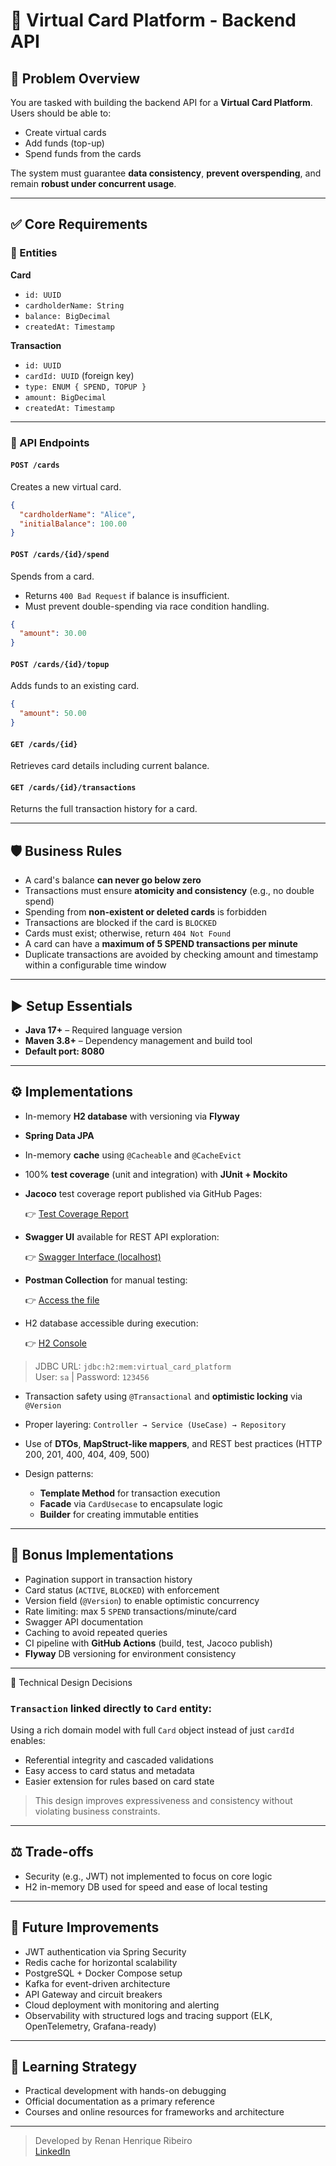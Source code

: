 # 🎫 Virtual Card Platform - Backend API

## 💼 Problem Overview

You are tasked with building the backend API for a **Virtual Card Platform**. Users should be able to:

- Create virtual cards
- Add funds (top-up)
- Spend funds from the cards

The system must guarantee **data consistency**, **prevent overspending**, and remain **robust under concurrent usage**.

---

## ✅ Core Requirements

### 📘 Entities

**Card**

- `id: UUID`
- `cardholderName: String`
- `balance: BigDecimal`
- `createdAt: Timestamp`

**Transaction**

- `id: UUID`
- `cardId: UUID` (foreign key)
- `type: ENUM { SPEND, TOPUP }`
- `amount: BigDecimal`
- `createdAt: Timestamp`

---

### 🔌 API Endpoints

#### `POST /cards`

Creates a new virtual card.

```json
{
  "cardholderName": "Alice",
  "initialBalance": 100.00
}
```

#### `POST /cards/{id}/spend`

Spends from a card.

- Returns `400 Bad Request` if balance is insufficient.
- Must prevent double-spending via race condition handling.

```json
{
  "amount": 30.00
}
```

#### `POST /cards/{id}/topup`

Adds funds to an existing card.

```json
{
  "amount": 50.00
}
```

#### `GET /cards/{id}`

Retrieves card details including current balance.

#### `GET /cards/{id}/transactions`

Returns the full transaction history for a card.

---

## 🛡 Business Rules

- A card's balance **can never go below zero**
- Transactions must ensure **atomicity and consistency** (e.g., no double spend)
- Spending from **non-existent or deleted cards** is forbidden
- Transactions are blocked if the card is `BLOCKED`
- Cards must exist; otherwise, return `404 Not Found`
- A card can have a **maximum of 5 SPEND transactions per minute**
- Duplicate transactions are avoided by checking amount and timestamp within a configurable time window

---

## ▶️ Setup Essentials

- **Java 17+** – Required language version
- **Maven 3.8+** – Dependency management and build tool
- **Default port: 8080**

---

## ⚙ Implementations

- In-memory **H2 database** with versioning via **Flyway**

- **Spring Data JPA**

- In-memory **cache** using `@Cacheable` and `@CacheEvict`

- 100% **test coverage** (unit and integration) with **JUnit + Mockito**

- **Jacoco** test coverage report published via GitHub Pages:

  👉 [Test Coverage Report](https://rhribeiro25.github.io/virtual-card-platform)

- **Swagger UI** available for REST API exploration:

  👉 [Swagger Interface (localhost)](http://localhost:8080/swagger-ui.html)

- **Postman Collection** for manual testing:

  👉 [Access the file](https://github.com/rhribeiro25/virtual-card-platform/blob/main/src/main/resources/static/docs/virtual-card-platform.postman_collection.json)

- H2 database accessible during execution:

  👉 [H2 Console](http://localhost:8080/h2-console)
> JDBC URL: `jdbc:h2:mem:virtual_card_platform`\
> User: `sa` | Password: `123456`

- Transaction safety using `@Transactional` and **optimistic locking** via `@Version`

- Proper layering: `Controller → Service (UseCase) → Repository`

- Use of **DTOs**, **MapStruct-like mappers**, and REST best practices (HTTP 200, 201, 400, 404, 409, 500)

- Design patterns:

  - **Template Method** for transaction execution
  - **Facade** via `CardUsecase` to encapsulate logic
  - **Builder** for creating immutable entities

---

## 🌟 Bonus Implementations

- Pagination support in transaction history
- Card status (`ACTIVE`, `BLOCKED`) with enforcement
- Version field (`@Version`) to enable optimistic concurrency
- Rate limiting: max 5 `SPEND` transactions/minute/card
- Swagger API documentation
- Caching to avoid repeated queries
- CI pipeline with **GitHub Actions** (build, test, Jacoco publish)
- **Flyway** DB versioning for environment consistency

---

🧠 Technical Design Decisions

### `Transaction` linked directly to `Card` entity:

Using a rich domain model with full `Card` object instead of just `cardId` enables:

- Referential integrity and cascaded validations
- Easy access to card status and metadata
- Easier extension for rules based on card state

> This design improves expressiveness and consistency without violating business constraints.

---

## ⚖ Trade-offs

- Security (e.g., JWT) not implemented to focus on core logic
- H2 in-memory DB used for speed and ease of local testing

---

## 🚀 Future Improvements

- JWT authentication via Spring Security
- Redis cache for horizontal scalability
- PostgreSQL + Docker Compose setup
- Kafka for event-driven architecture
- API Gateway and circuit breakers
- Cloud deployment with monitoring and alerting
- Observability with structured logs and tracing support (ELK, OpenTelemetry, Grafana-ready)

---

## 📙 Learning Strategy

- Practical development with hands-on debugging
- Official documentation as a primary reference
- Courses and online resources for frameworks and architecture

---

> Developed by Renan Henrique Ribeiro\
> [LinkedIn](https://www.linkedin.com/in/rhribeiro25)

